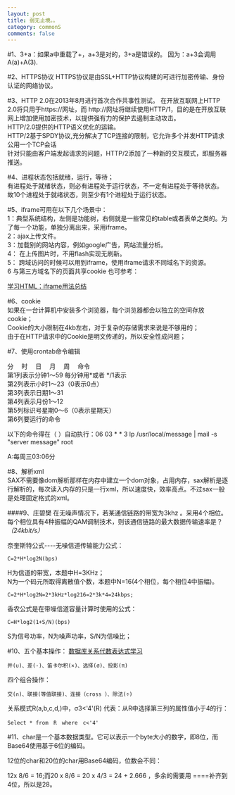 ```yaml
---
layout: post
title: 弱无止境。。
category: commonS
comments: false
---
```

#1、3+a：如果a中重载了+，a+3是对的，3+a是错误的。
因为：a+3会调用 A(a)+A(3).

#2、HTTPS协议
HTTPS协议是由SSL+HTTP协议构建的可进行加密传输、身份认证的网络协议。

#3、HTTP 2.0在2013年8月进行首次合作共事性测试。
在开放互联网上HTTP 2.0将只用于https://网址，而 http://网址将继续使用HTTP/1，目的是在开放互联网上增加使用加密技术，以提供强有力的保护去遏制主动攻击。  
HTTP/2.0提供的HTTP语义优化的运输。  
HTTP/2基于SPDY协议,充分解决了TCP连接的限制，它允许多个并发HTTP请求公用一个TCP会话  
针对只能由客户端发起请求的问题，HTTP/2添加了一种新的交互模式，即服务器推送。

#4、进程状态包括就绪，运行，等待；  
有进程处于就绪状态，则必有进程处于运行状态，不一定有进程处于等待状态。  
故10个进程处于就绪状态，则至少有1个进程处于运行状态。

#5、iframe可用在以下几个场景中：  
1：典型系统结构，左侧是功能树，右侧就是一些常见的table或者表单之类的。为了每一个功能，单独分离出来，采用iframe。   
2：ajax上传文件。   
3：加载别的网站内容，例如google广告，网站流量分析。  
4： 在上传图片时，不用flash实现无刷新。  
5： 跨域访问的时候可以用到iframe，使用iframe请求不同域名下的资源。  
6 与第三方域名下的页面共享cookie
也可参考：

[学习HTML：iframe用法总结](http://blog.csdn.net/super_marioli/article/details/4437082)

#6、cookie  
如果在一台计算机中安装多个浏览器，每个浏览器都会以独立的空间存放cookie；  
Cookie的大小限制在4kb左右，对于复杂的存储需求来说是不够用的；  
由于在HTTP请求中的Cookie是明文传递的，所以安全性成问题；

#7、使用crontab命令编辑

分　 时　 日　 月　 周　 命令  
第1列表示分钟1～59 每分钟用*或者 */1表示  
第2列表示小时1～23（0表示0点）  
第3列表示日期1～31  
第4列表示月份1～12  
第5列标识号星期0～6（0表示星期天）  
第6列要运行的命令  

以下的命令得在（ ）自动执行：06 03 * * 3 lp /usr/local/message | mail -s "server message" root

A:每周三03:06分

#8、解析xml  
SAX不需要像dom解析那样在内存中建立一个dom对象，占用内存，sax解析是逐行解析的，每次读入内存的只是一行xml，所以速度快，效率高点。不过sax一般是处理固定格式的xml。

####9、庄碧樊
在无噪声情况下，若某通信链路的带宽为3khz 。采用4个相位。每个相位具有4种振幅的QAM调制技术，则该通信链路的最大数据传输速率是？*（24kbit/s）*

奈奎斯特公式----无噪信道传输能力公式： 
 
`C=2*H*log2N(bps) `  

H为信道的带宽，本题中H=3KHz；  
N为一个码元所取得离散值个数，本题中N=16(4个相位，每个相位4中振幅)。  

`C=2*H*log2N=2*3kHz*log216=2*3k*4=24kbps; ` 

香农公式是在带噪信道容量计算时使用的公式： 
 
    C=H*log2(1+S/N)(bps)  
S为信号功率，N为噪声功率，S/N为信噪比；

#10、五个基本操作： [数据库关系代数表达式学习](http://www.blogjava.net/decode360/archive/2009/04/15/292362.html)   

    并(∪)、差(-)、笛卡尔积(×)、选择(σ)、投影(π) 
四个组合操作： 

    交(∩)、联接(等值联接)、连接（cross ）、除法(÷) 

关系模式R(a,b,c,d,)中，σ3<'4'(R) 代表：从R中选择第三列的属性值小于4的行：

	Select * from　R　where　c<'4'

#11、char是一个基本数据类型。它可以表示一个byte大小的数字，即8位，而Base64使用基于6位的编码。

12位的char和20位的char用Base64编码，位数会不同：  

12x 8/6 = 16;而20 x 8/6 = 20 x 4/3 = 24 + 2.666 ，多余的需要用  ====补齐到4位，所以是28。